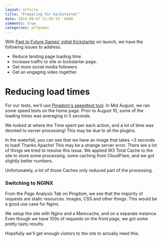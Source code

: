 ```yaml
---
layout: article
title: "Preparing for Kickstarter"
date: 2014-09-07 22:05:53 -0400
comments: true
categories: ptfgames
---
```


With [Past to Future Games' initial Kickstarter][kickstart] on launch, we have the following issues to address.  

+ Reduce landing page loading time
+ Increase traffic to site or kickstarter page.
+ Get more social media followers
+ Get an engaging video together.

Reducing load times
===================

For our tests, we'll use [Pingdom's speedtest tool][pingdom]. In Mid August, we ran some speed tests on the home page. Prior to August 10, some of the loading times was averaging in 5 seconds.

We looked at where the Time spent per each action, and a lot of time was devoted to server processing! This may be due to all the plugins.

In the waterfall, you can see that we have an image that takes ~3 seconds to load! Thanks Apache! This may be a strange server error. 
There are a lot of things we tried to resolve this issue. We applied W3 Total Cache to the site to store some processing, some caching from CloudFlare, and we got slightly better numbers.

Unfortunately, a lot of those Caches only reduced part of the processing. 

### Switching to NGINX

From the Page Analysis Tab on Pingdom, we see that the majority of requests are static resources. Images, CSS and other things. This would be a good use case for Nginx. 

We setup the site with Nginx and a Memcache, and on a separate instance. Even though we have 100s of requests on the front page, we got some pretty tasty results.


Hopefully we'll get enough visitors to the site to actually need this.

[kickstart]: https://www.kickstarter.com/projects/phil-domo/dark-empire
[pingdom]: http://tools.pingdom.com/fpt/
